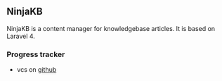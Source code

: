 ## NinjaKB

NinjaKB is a content manager for knowledgebase articles. It is based on Laravel 4.

### Progress tracker

- vcs on [github](https://github.com/adamsmeat/NinjaKB)